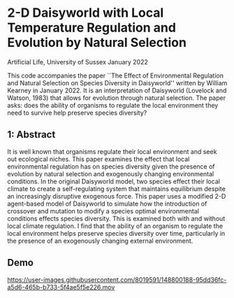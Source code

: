 # 2-D Daisyworld with Local Temperature Regulation and Evolution by Natural Selection
Artificial Life, University of Sussex
January 2022

This code accompanies the paper ``The Effect of Environmental Regulation and Natural Selection on Species Diversity in Daisyworld'' written by William Kearney in January 2022. It is an interpretation of Daisyworld (Lovelock and Watson, 1983) that allows for evolution through natural selection. The paper asks: does the ability of organisms to regulate the local environment they need to survive help preserve species diversity?

## 1: Abstract

It is well known that organisms regulate their local environment and seek out ecological niches. This paper examines the effect that local environmental regulation has on species diversity given the presence of evolution by natural selection and exogenously changing environmental conditions. In the original Daisyworld model, two species effect their local climate to create a self-regulating system that maintains equilibrium despite an increasingly disruptive exogenous force. This paper uses a modified 2-D agent-based model of Daisyworld to simulate how the introduction of crossover and mutation to modify a species optimal environmental conditions effects species diversity. This is examined both with and without local climate regulation. I find that the ability of an organism to regulate the local environment helps preserve species diversity over time, particularly in the presence of an exogenously changing external environment.

## Demo

https://user-images.githubusercontent.com/8019591/148800188-95dd36fc-a5d6-465b-b733-5f4ae5f5e226.mov
